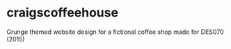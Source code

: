 # craigscoffeehouse
Grunge themed website design for a fictional coffee shop made for DES070 (2015)

